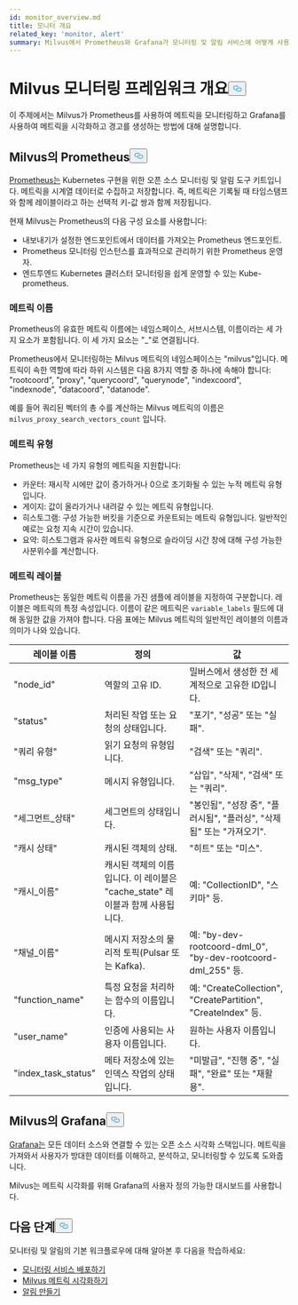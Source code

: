 ```yaml
---
id: monitor_overview.md
title: 모니터 개요
related_key: 'monitor, alert'
summary: Milvus에서 Prometheus와 Grafana가 모니터링 및 알림 서비스에 어떻게 사용되는지 알아보세요.
---
```

<h1 id="Milvus-monitoring-framework-overview" class="common-anchor-header">Milvus 모니터링 프레임워크 개요<button data-href="#Milvus-monitoring-framework-overview" class="anchor-icon" translate="no">
      <svg translate="no"
        aria-hidden="true"
        focusable="false"
        height="20"
        version="1.1"
        viewBox="0 0 16 16"
        width="16"
      >
        <path
          fill="#0092E4"
          fill-rule="evenodd"
          d="M4 9h1v1H4c-1.5 0-3-1.69-3-3.5S2.55 3 4 3h4c1.45 0 3 1.69 3 3.5 0 1.41-.91 2.72-2 3.25V8.59c.58-.45 1-1.27 1-2.09C10 5.22 8.98 4 8 4H4c-.98 0-2 1.22-2 2.5S3 9 4 9zm9-3h-1v1h1c1 0 2 1.22 2 2.5S13.98 12 13 12H9c-.98 0-2-1.22-2-2.5 0-.83.42-1.64 1-2.09V6.25c-1.09.53-2 1.84-2 3.25C6 11.31 7.55 13 9 13h4c1.45 0 3-1.69 3-3.5S14.5 6 13 6z"
        ></path>
      </svg>
    </button></h1><p>이 주제에서는 Milvus가 Prometheus를 사용하여 메트릭을 모니터링하고 Grafana를 사용하여 메트릭을 시각화하고 경고를 생성하는 방법에 대해 설명합니다.</p>
<h2 id="Prometheus-in-Milvus" class="common-anchor-header">Milvus의 Prometheus<button data-href="#Prometheus-in-Milvus" class="anchor-icon" translate="no">
      <svg translate="no"
        aria-hidden="true"
        focusable="false"
        height="20"
        version="1.1"
        viewBox="0 0 16 16"
        width="16"
      >
        <path
          fill="#0092E4"
          fill-rule="evenodd"
          d="M4 9h1v1H4c-1.5 0-3-1.69-3-3.5S2.55 3 4 3h4c1.45 0 3 1.69 3 3.5 0 1.41-.91 2.72-2 3.25V8.59c.58-.45 1-1.27 1-2.09C10 5.22 8.98 4 8 4H4c-.98 0-2 1.22-2 2.5S3 9 4 9zm9-3h-1v1h1c1 0 2 1.22 2 2.5S13.98 12 13 12H9c-.98 0-2-1.22-2-2.5 0-.83.42-1.64 1-2.09V6.25c-1.09.53-2 1.84-2 3.25C6 11.31 7.55 13 9 13h4c1.45 0 3-1.69 3-3.5S14.5 6 13 6z"
        ></path>
      </svg>
    </button></h2><p><a href="https://prometheus.io/docs/introduction/overview/">Prometheus는</a> Kubernetes 구현을 위한 오픈 소스 모니터링 및 알림 도구 키트입니다. 메트릭을 시계열 데이터로 수집하고 저장합니다. 즉, 메트릭은 기록될 때 타임스탬프와 함께 레이블이라고 하는 선택적 키-값 쌍과 함께 저장됩니다.</p>
<p>현재 Milvus는 Prometheus의 다음 구성 요소를 사용합니다:</p>
<ul>
<li>내보내기가 설정한 엔드포인트에서 데이터를 가져오는 Prometheus 엔드포인트.</li>
<li>Prometheus 모니터링 인스턴스를 효과적으로 관리하기 위한 Prometheus 운영자.</li>
<li>엔드투엔드 Kubernetes 클러스터 모니터링을 쉽게 운영할 수 있는 Kube-prometheus.</li>
</ul>
<h3 id="Metric-names" class="common-anchor-header">메트릭 이름</h3><p>Prometheus의 유효한 메트릭 이름에는 네임스페이스, 서브시스템, 이름이라는 세 가지 요소가 포함됩니다. 이 세 가지 요소는 &quot;_&quot;로 연결됩니다.</p>
<p>Prometheus에서 모니터링하는 Milvus 메트릭의 네임스페이스는 &quot;milvus&quot;입니다. 메트릭이 속한 역할에 따라 하위 시스템은 다음 8가지 역할 중 하나에 속해야 합니다: &quot;rootcoord&quot;, &quot;proxy&quot;, &quot;querycoord&quot;, &quot;querynode&quot;, &quot;indexcoord&quot;, &quot;indexnode&quot;, &quot;datacoord&quot;, &quot;datanode&quot;.</p>
<p>예를 들어 쿼리된 벡터의 총 수를 계산하는 Milvus 메트릭의 이름은 <code translate="no">milvus_proxy_search_vectors_count</code> 입니다.</p>
<h3 id="Metric-types" class="common-anchor-header">메트릭 유형</h3><p>Prometheus는 네 가지 유형의 메트릭을 지원합니다:</p>
<ul>
<li>카운터: 재시작 시에만 값이 증가하거나 0으로 초기화될 수 있는 누적 메트릭 유형입니다.</li>
<li>게이지: 값이 올라가거나 내려갈 수 있는 메트릭 유형입니다.</li>
<li>히스토그램: 구성 가능한 버킷을 기준으로 카운트되는 메트릭 유형입니다. 일반적인 예로는 요청 지속 시간이 있습니다.</li>
<li>요약: 히스토그램과 유사한 메트릭 유형으로 슬라이딩 시간 창에 대해 구성 가능한 사분위수를 계산합니다.</li>
</ul>
<h3 id="Metric-labels" class="common-anchor-header">메트릭 레이블</h3><p>Prometheus는 동일한 메트릭 이름을 가진 샘플에 레이블을 지정하여 구분합니다. 레이블은 메트릭의 특정 속성입니다. 이름이 같은 메트릭은 <code translate="no">variable_labels</code> 필드에 대해 동일한 값을 가져야 합니다. 다음 표에는 Milvus 메트릭의 일반적인 레이블의 이름과 의미가 나와 있습니다.</p>
<table>
<thead>
<tr><th>레이블 이름</th><th>정의</th><th>값</th></tr>
</thead>
<tbody>
<tr><td>"node_id"</td><td>역할의 고유 ID.</td><td>밀버스에서 생성한 전 세계적으로 고유한 ID입니다.</td></tr>
<tr><td>"status"</td><td>처리된 작업 또는 요청의 상태입니다.</td><td>&quot;포기&quot;, &quot;성공&quot; 또는 &quot;실패&quot;.</td></tr>
<tr><td>"쿼리 유형"</td><td>읽기 요청의 유형입니다.</td><td>&quot;검색&quot; 또는 &quot;쿼리&quot;.</td></tr>
<tr><td>"msg_type"</td><td>메시지 유형입니다.</td><td>&quot;삽입&quot;, &quot;삭제&quot;, &quot;검색&quot; 또는 &quot;쿼리&quot;.</td></tr>
<tr><td>"세그먼트_상태"</td><td>세그먼트의 상태입니다.</td><td>&quot;봉인됨&quot;, &quot;성장 중&quot;, &quot;플러시됨&quot;, &quot;플러싱&quot;, &quot;삭제됨&quot; 또는 &quot;가져오기&quot;.</td></tr>
<tr><td>"캐시 상태"</td><td>캐시된 객체의 상태.</td><td>&quot;히트&quot; 또는 &quot;미스&quot;.</td></tr>
<tr><td>"캐시_이름"</td><td>캐시된 객체의 이름입니다. 이 레이블은 &quot;cache_state&quot; 레이블과 함께 사용됩니다.</td><td>예: &quot;CollectionID&quot;, &quot;스키마&quot; 등.</td></tr>
<tr><td>&quot;채널_이름&quot;</td><td>메시지 저장소의 물리적 토픽(Pulsar 또는 Kafka).</td><td>예: &quot;by-dev-rootcoord-dml_0&quot;, &quot;by-dev-rootcoord-dml_255&quot; 등.</td></tr>
<tr><td>"function_name"</td><td>특정 요청을 처리하는 함수의 이름입니다.</td><td>예: &quot;CreateCollection&quot;, &quot;CreatePartition&quot;, &quot;CreateIndex&quot; 등.</td></tr>
<tr><td>"user_name"</td><td>인증에 사용되는 사용자 이름입니다.</td><td>원하는 사용자 이름입니다.</td></tr>
<tr><td>"index_task_status"</td><td>메타 저장소에 있는 인덱스 작업의 상태입니다.</td><td>&quot;미발급&quot;, &quot;진행 중&quot;, &quot;실패&quot;, &quot;완료&quot; 또는 &quot;재활용&quot;.</td></tr>
</tbody>
</table>
<h2 id="Grafana-in-Milvus" class="common-anchor-header">Milvus의 Grafana<button data-href="#Grafana-in-Milvus" class="anchor-icon" translate="no">
      <svg translate="no"
        aria-hidden="true"
        focusable="false"
        height="20"
        version="1.1"
        viewBox="0 0 16 16"
        width="16"
      >
        <path
          fill="#0092E4"
          fill-rule="evenodd"
          d="M4 9h1v1H4c-1.5 0-3-1.69-3-3.5S2.55 3 4 3h4c1.45 0 3 1.69 3 3.5 0 1.41-.91 2.72-2 3.25V8.59c.58-.45 1-1.27 1-2.09C10 5.22 8.98 4 8 4H4c-.98 0-2 1.22-2 2.5S3 9 4 9zm9-3h-1v1h1c1 0 2 1.22 2 2.5S13.98 12 13 12H9c-.98 0-2-1.22-2-2.5 0-.83.42-1.64 1-2.09V6.25c-1.09.53-2 1.84-2 3.25C6 11.31 7.55 13 9 13h4c1.45 0 3-1.69 3-3.5S14.5 6 13 6z"
        ></path>
      </svg>
    </button></h2><p><a href="https://grafana.com/docs/grafana/latest/introduction/">Grafana는</a> 모든 데이터 소스와 연결할 수 있는 오픈 소스 시각화 스택입니다. 메트릭을 가져와서 사용자가 방대한 데이터를 이해하고, 분석하고, 모니터링할 수 있도록 도와줍니다.</p>
<p>Milvus는 메트릭 시각화를 위해 Grafana의 사용자 정의 가능한 대시보드를 사용합니다.</p>
<h2 id="Whats-next" class="common-anchor-header">다음 단계<button data-href="#Whats-next" class="anchor-icon" translate="no">
      <svg translate="no"
        aria-hidden="true"
        focusable="false"
        height="20"
        version="1.1"
        viewBox="0 0 16 16"
        width="16"
      >
        <path
          fill="#0092E4"
          fill-rule="evenodd"
          d="M4 9h1v1H4c-1.5 0-3-1.69-3-3.5S2.55 3 4 3h4c1.45 0 3 1.69 3 3.5 0 1.41-.91 2.72-2 3.25V8.59c.58-.45 1-1.27 1-2.09C10 5.22 8.98 4 8 4H4c-.98 0-2 1.22-2 2.5S3 9 4 9zm9-3h-1v1h1c1 0 2 1.22 2 2.5S13.98 12 13 12H9c-.98 0-2-1.22-2-2.5 0-.83.42-1.64 1-2.09V6.25c-1.09.53-2 1.84-2 3.25C6 11.31 7.55 13 9 13h4c1.45 0 3-1.69 3-3.5S14.5 6 13 6z"
        ></path>
      </svg>
    </button></h2><p>모니터링 및 알림의 기본 워크플로우에 대해 알아본 후 다음을 학습하세요:</p>
<ul>
<li><a href="/docs/ko/v2.4.x/monitor.md">모니터링 서비스 배포하기</a></li>
<li><a href="/docs/ko/v2.4.x/visualize.md">Milvus 메트릭 시각화하기</a></li>
<li><a href="/docs/ko/v2.4.x/alert.md">알림 만들기</a></li>
</ul>
